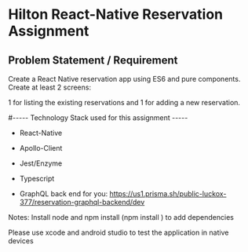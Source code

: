 # Hilton React-Native Reservation Assignment 

## Problem Statement / Requirement 

Create a React Native reservation app using ES6 and pure components. Create at least 2 screens:

1 for listing the existing reservations and 1 for adding a new reservation.

#----- Technology  Stack used for this assignment -----

- React-Native

- Apollo-Client

- Jest/Enzyme

- Typescript 

- GraphQL back end for you: https://us1.prisma.sh/public-luckox-377/reservation-graphql-backend/dev


Notes: Install node and npm install (npm install ) to add dependencies

Please use xcode and android studio to test the application in native devices  
